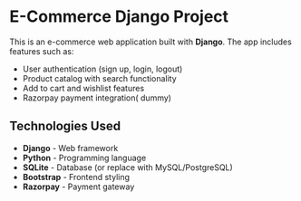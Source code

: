 # E-Commerce Django Project

This is an e-commerce web application built with **Django**. The app includes features such as:

- User authentication (sign up, login, logout)
- Product catalog with search functionality
- Add to cart and wishlist features
- Razorpay payment integration( dummy)

## Technologies Used

- **Django** - Web framework
- **Python** - Programming language
- **SQLite** - Database (or replace with MySQL/PostgreSQL)
- **Bootstrap** - Frontend styling
- **Razorpay** - Payment gateway
